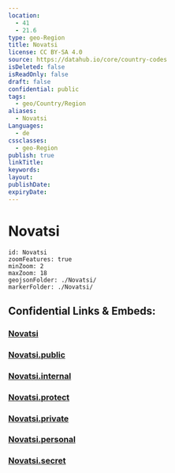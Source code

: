 ```yaml
---
location:
  - 41
  - 21.6
type: geo-Region
title: Novatsi
license: CC BY-SA 4.0
source: https://datahub.io/core/country-codes
isDeleted: false
isReadOnly: false
draft: false
confidential: public
tags:
  - geo/Country/Region
aliases:
  - Novatsi
Languages:
  - de
cssclasses:
  - geo-Region
publish: true
linkTitle:
keywords:
layout:
publishDate:
expiryDate:
---
```


# Novatsi

```leaflet
id: Novatsi
zoomFeatures: true 
minZoom: 2 
maxZoom: 18
geojsonFolder: ./Novatsi/
markerFolder: ./Novatsi/
```


## Confidential Links & Embeds: 

### [Novatsi](/_Standards/Earth/Continent/Europe/Europe~South/Macedonia~North/Municipalities~Macedonia/Novatsi.md) 

### [Novatsi.public](/_public/Earth/Continent/Europe/Europe~South/Macedonia~North/Municipalities~Macedonia/Novatsi.public.md) 

### [Novatsi.internal](/_internal/Earth/Continent/Europe/Europe~South/Macedonia~North/Municipalities~Macedonia/Novatsi.internal.md) 

### [Novatsi.protect](/_protect/Earth/Continent/Europe/Europe~South/Macedonia~North/Municipalities~Macedonia/Novatsi.protect.md) 

### [Novatsi.private](/_private/Earth/Continent/Europe/Europe~South/Macedonia~North/Municipalities~Macedonia/Novatsi.private.md) 

### [Novatsi.personal](/_personal/Earth/Continent/Europe/Europe~South/Macedonia~North/Municipalities~Macedonia/Novatsi.personal.md) 

### [Novatsi.secret](/_secret/Earth/Continent/Europe/Europe~South/Macedonia~North/Municipalities~Macedonia/Novatsi.secret.md)

